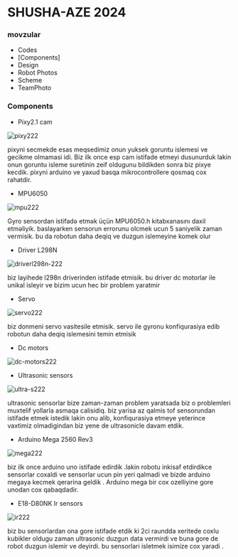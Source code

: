 # SHUSHA-AZE 2024
 ### movzular
* Codes
* [Components]
* Design
* Robot Photos
* Scheme
* TeamPhoto

### Components
* Pixy2.1 cam  
   
![pixy222](https://github.com/user-attachments/assets/ea5298ed-464a-4901-aa05-9aa7c3aeb38f)

pixyni secmekde esas meqsedimiz onun yuksek goruntu islemesi ve gecikme olmamasi idi. Biz ilk once esp cam istifade etmeyi dusunurduk lakin onun goruntu isleme suretinin zeif oldugunu bildikden sonra biz pixye kecdik. pixyni arduino ve yaxud basqa mikrocontrollere qosmaq cox rahatdir.
* MPU6050

![mpu222](https://github.com/user-attachments/assets/70847a97-fe15-469f-8533-9a55b9ff14db)


Gyro sensordan istifadə etmək üçün MPU6050.h kitabxanasını daxil etməliyik. baslayarken sensorun errorunu olcmek ucun 5 saniyelik zaman vermisik. bu da robotun daha deqiq ve duzgun islemeyine komek olur
* Driver L298N

![driverl298n-222](https://github.com/user-attachments/assets/b9b312d4-a93b-4e89-94e5-a0e05b13fd90)

 biz layihede l298n driverinden istifade etmisik. bu driver dc motorlar ile unikal isleyir ve bizim ucun hec bir problem yaratmir
* Servo

![servo222](https://github.com/user-attachments/assets/75496dab-44af-484e-960c-b52d35b29692)

biz donmeni servo vasitesile etmisik. servo ile gyronu konfiqurasiya edib robotun daha deqiq islemesini temin etmisik

* Dc motors

![dc-motors222](https://github.com/user-attachments/assets/86ba6389-0e62-4d51-9de1-91c468af46a2)


* Ultrasonic sensors
  
![ultra-s222](https://github.com/user-attachments/assets/b5a9c8c8-3723-4640-bd6a-d485d4359abd)

ultrasonic sensorlar bize zaman-zaman problem yaratsada biz o problemleri muxtelif yollarla asmaqa calisidiq. biz yarisa az qalmis tof sensorundan istifade etmek istedik lakin onu alib, konfiqurasiya etmeye yeterince vaxtimiz olmadigindan biz yene de ultrasonicle davam etdik.

* Arduino Mega 2560 Rev3

![mega222](https://github.com/user-attachments/assets/acd3ee99-1cf3-49d2-a23e-a3e3defd6a00)

biz ilk once arduino uno istifade edirdik .lakin robotu inkisaf etdirdikce sensorlar coxaldi ve sensorlar ucun pin yeri qalmadi ve bizde arduino megaya kecmek qerarina geldik . Arduino mega bir cox ozelliyine gore unodan cox qabaqdadir.

* E18-D80NK Ir sensors

![ir222](https://github.com/user-attachments/assets/ee5489d9-d60a-482e-b7aa-b3b7e78ee29f)

biz bu sensorlardan ona gore istifade etdik ki 2ci raundda xeritede coxlu kubikler oldugu zaman ultrasonic duzgun data vermirdi ve buna gore de robot duzgun islemir ve deyirdi. bu sensorlari isletmek isimize cox yaradi .
  
